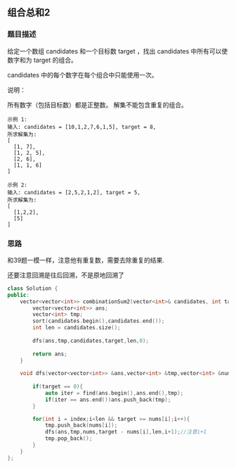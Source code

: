 ## 组合总和2

### 题目描述

给定一个数组 candidates 和一个目标数 target ，找出 candidates 中所有可以使数字和为 target 的组合。

candidates 中的每个数字在每个组合中只能使用一次。

说明：

所有数字（包括目标数）都是正整数。
解集不能包含重复的组合。 

```
示例 1:
输入: candidates = [10,1,2,7,6,1,5], target = 8,
所求解集为:
[
  [1, 7],
  [1, 2, 5],
  [2, 6],
  [1, 1, 6]
]

示例 2:
输入: candidates = [2,5,2,1,2], target = 5,
所求解集为:
[
  [1,2,2],
  [5]
]
```

### 思路

和39题一模一样，注意他有重复数，需要去除重复的结果.

还要注意回溯是往后回溯，不是原地回溯了

```CPP
class Solution {
public:
    vector<vector<int>> combinationSum2(vector<int>& candidates, int target) {
        vector<vector<int>> ans;
        vector<int> tmp;
        sort(candidates.begin(),candidates.end());
        int len = candidates.size();
        
        dfs(ans,tmp,candidates,target,len,0);
        
        return ans;
    }
    
    void dfs(vector<vector<int>> &ans,vector<int> &tmp,vector<int> &nums,int target,int len,int index) {
        
        if(target == 0){
            auto iter = find(ans.begin(),ans.end(),tmp);
            if(iter == ans.end())ans.push_back(tmp);
        }

        for(int i = index;i<len && target >= nums[i];i++){
            tmp.push_back(nums[i]);
            dfs(ans,tmp,nums,target - nums[i],len,i+1);//注意i+1
            tmp.pop_back();
        }    
    }
};
```